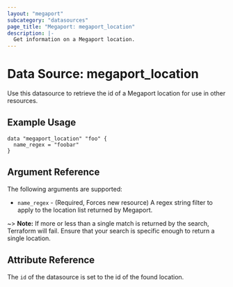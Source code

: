 ```yaml
---
layout: "megaport"
subcategory: "datasources"
page_title: "Megaport: megaport_location"
description: |-
  Get information on a Megaport location.
---
```


# Data Source: megaport_location

Use this datasource to retrieve the id of a Megaport location for use in other
resources.

## Example Usage

```hcl
data "megaport_location" "foo" {
  name_regex = "foobar"
}
```

## Argument Reference

The following arguments are supported:

* `name_regex` - (Required, Forces new resource) A regex string filter to apply
to the location list returned by Megaport.

~> **Note:** If more or less than a single match is returned by the search,
Terraform will fail. Ensure that your search is specific enough to return a
single location.

## Attribute Reference

The `id` of the datasource is set to the id of the found location.
